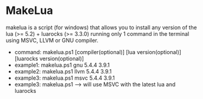 # MakeLua
makelua is a script (for windows) that allows you to install any version of the lua (>= 5.2) + luarocks (>= 3.3.0) running only 1 command in the terminal using MSVC, LLVM or GNU compiler. 

 - command: makelua.ps1 [compiler(optional)] [lua version(optional)] [luarocks version(optional)]
 - example1: makelua.ps1 gnu 5.4.4 3.9.1
 - example2: makelua.ps1 llvm 5.4.4 3.9.1
 - example3: makelua.ps1 msvc 5.4.4 3.9.1
 - example3: makelua.ps1 --> will use MSVC with the latest lua and luarocks
